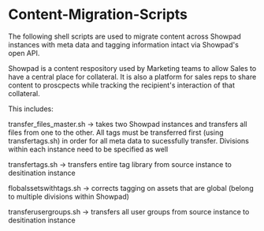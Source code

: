 # Content-Migration-Scripts
The following shell scripts are used to migrate content across Showpad instances with meta data and tagging information intact via Showpad's open API.

Showpad is a content respository used by Marketing teams to allow Sales to have a central place for collateral. It is also a platform for sales reps to share content to proscpects while tracking the recipient's interaction of that collateral.



This includes:

transfer_files_master.sh -> takes two Showpad instances and transfers all files from one to the other.  All tags must be transferred first (using transfertags.sh) in order for all meta data to sucessfully transfer.  Divisions within each instance need to be specified as well

transfertags.sh -> transfers entire tag library from source instance to desitination instance

flobalssetswithtags.sh -> corrects tagging on assets that are global (belong to multiple divisions within Showpad)

transferusergroups.sh -> transfers all user groups from source instance to desitination instance 

